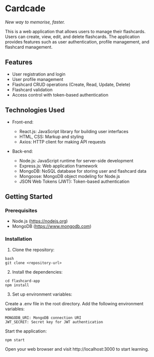 # Cardcade
*New way to memorise, faster.*

This is a web application that allows users to manage their flashcards. Users can create, view, edit, and delete flashcards. The application provides features such as user authentication, profile management, and flashcard management.

## Features

- User registration and login
- User profile management
- Flashcard CRUD operations (Create, Read, Update, Delete)
- Flashcard validation
- Access control with token-based authentication

## Technologies Used

- Front-end:
  - React.js: JavaScript library for building user interfaces
  - HTML, CSS: Markup and styling
  - Axios: HTTP client for making API requests

- Back-end:
  - Node.js: JavaScript runtime for server-side development
  - Express.js: Web application framework
  - MongoDB: NoSQL database for storing user and flashcard data
  - Mongoose: MongoDB object modeling for Node.js
  - JSON Web Tokens (JWT): Token-based authentication

## Getting Started

### Prerequisites

- Node.js (https://nodejs.org)
- MongoDB (https://www.mongodb.com)

### Installation

1. Clone the repository:
```
bash
git clone <repository-url>
 ```
2. Install the dependencies:

```
cd flashcard-app
npm install
```

3. Set up environment variables:

Create a .env file in the root directory.
Add the following environment variables:
```
MONGODB_URI: MongoDB connection URI
JWT_SECRET: Secret key for JWT authentication
```

Start the application:
```
npm start
```

Open your web browser and visit http://localhost:3000 to start learning.
